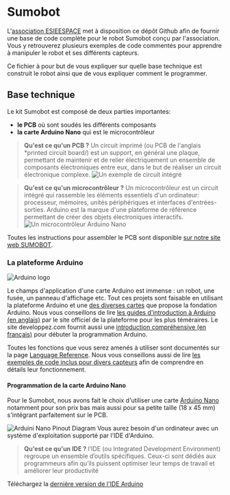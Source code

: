 # Sumobot

L'[association ESIEESPACE](https://esieespace.fr) met à disposition ce dépôt Github afin de fournir une base de code complète pour le robot Sumobot conçu par l'association. Vous y retrouverez plusieurs exemples de code commentés pour apprendre à manipuler le robot et ses différents capteurs.

Ce fichier à pour but de vous expliquer sur quelle base technique est construit le robot ainsi que de vous expliquer comment le programmer.

## Base technique

Le kit Sumobot est composé de deux parties importantes:
- **le PCB** où sont soudés les différents composants
- **la carte Arduino Nano** qui est le microcontrôleur

> **Qu'est ce qu'un PCB ?** Un circuit imprimé (ou PCB de l'anglais *printed circuit board/) est un support, en général une plaque, permettant de maintenir et de relier électriquement un ensemble de composants électroniques entre eux, dans le but de réaliser un circuit électronique complexe. ![Un exemple de circuit intégré](https://upload.wikimedia.org/wikipedia/commons/6/6c/Aurora_2ch_mixer_board_arrived_%282009-07-28_11.20.55_by_c-g.%29.jpg)

> **Qu'est ce qu'un microcontrôleur ?** Un microcontrôleur est un circuit intégré qui rassemble les éléments essentiels d'un ordinateur: processeur, mémoires, unités périphériques et interfaces d'entrées-sorties. Arduino est la marque d'une plateforme de référence permettant de créer des objets électroniques interactifs. ![Un microcontrôleur Arduino Nano](https://cdn.shopify.com/s/files/1/0438/4735/2471/products/A000005_01.iso_934x700.jpg?v=1628695103)

Toutes les instructions pour assembler le PCB sont disponible [sur notre site web SUMOBOT](https://sumobot.esieespace.fr).

### La plateforme Arduino


![Arduino  logo](https://upload.wikimedia.org/wikipedia/commons/4/42/Arduino_Uno_logo.png)

Le champs d'application d'une carte Arduino est immense : un robot, une fusée, un panneau d'affichage etc. Tout ces projets sont faisable en utilisant la plateforme Arduino et une [des diverses cartes](https://store.arduino.cc/collections/boards) que propose la fondation Arduino.
Nous vous conseillons de lire [les guides d'introduction à Arduino (en anglais)](https://docs.arduino.cc/learn/) par le site officiel de la plateforme pour les plus téméraires. Le site developpez.com fournit aussi une [introduction compréhensive (en français)](https://nboulaire.developpez.com/tutoriels/Arduino/cours-debuter-programmation-arduino/) pour débuter la programmation Arduino.

Toutes les fonctions que vous serez amenés à utiliser sont documentés sur la page [Language Reference](https://www.arduino.cc/reference/en/).
Nous vous conseillons aussi de lire [les exemples de code inclus pour divers capteurs](https://docs.arduino.cc/built-in-examples/) afin de comprendre en détails leur fonctionnement.

#### Programmation de la carte Arduino Nano

Pour le Sumobot, nous avons fait le choix d'utiliser une carte [Arduino Nano](https://docs.arduino.cc/hardware/nano) notamment pour son prix bas mais aussi pour sa petite taille (18 x 45 mm) s'intégrant parfaitement sur le PCB.

![Arduini Nano Pinout Diagram](https://content.arduino.cc/assets/Pinout-NANO_latest.png)
Vous aurez besoin d'un ordinateur avec un système d'exploitation supporté par l'IDE d'Arduino.
> **Qu'est ce qu'un IDE ?** l’IDE (ou Integrated Development Environment) regroupe un ensemble d’outils spécifiques. Ceux-ci sont dédiés aux programmeurs afin qu’ils puissent optimiser leur temps de travail et améliorer leur productivité

Téléchargez la [dernière version de l'IDE Arduino](https://www.arduino.cc/en/software)
